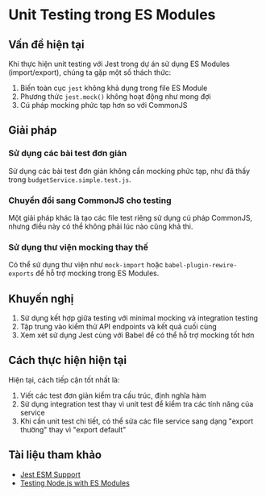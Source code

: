 # Unit Testing trong ES Modules

## Vấn đề hiện tại

Khi thực hiện unit testing với Jest trong dự án sử dụng ES Modules (import/export), chúng ta gặp một số thách thức:

1. Biến toàn cục `jest` không khả dụng trong file ES Module
2. Phương thức `jest.mock()` không hoạt động như mong đợi
3. Cú pháp mocking phức tạp hơn so với CommonJS

## Giải pháp

### Sử dụng các bài test đơn giản

Sử dụng các bài test đơn giản không cần mocking phức tạp, như đã thấy trong `budgetService.simple.test.js`.

### Chuyển đổi sang CommonJS cho testing

Một giải pháp khác là tạo các file test riêng sử dụng cú pháp CommonJS, nhưng điều này có thể không phải lúc nào cũng khả thi.

### Sử dụng thư viện mocking thay thế

Có thể sử dụng thư viện như `mock-import` hoặc `babel-plugin-rewire-exports` để hỗ trợ mocking trong ES Modules.

## Khuyến nghị

1. Sử dụng kết hợp giữa testing với minimal mocking và integration testing
2. Tập trung vào kiểm thử API endpoints và kết quả cuối cùng
3. Xem xét sử dụng Jest cùng với Babel để có thể hỗ trợ mocking tốt hơn

## Cách thực hiện hiện tại

Hiện tại, cách tiếp cận tốt nhất là:

1. Viết các test đơn giản kiểm tra cấu trúc, định nghĩa hàm
2. Sử dụng integration test thay vì unit test để kiểm tra các tính năng của service
3. Khi cần unit test chi tiết, có thể sửa các file service sang dạng "export thường" thay vì "export default"

## Tài liệu tham khảo

- [Jest ESM Support](https://jestjs.io/docs/ecmascript-modules)
- [Testing Node.js with ES Modules](https://dev.to/tiramerisu/using-jest-with-node-es-modules-2486) 